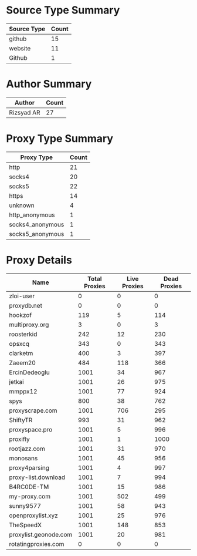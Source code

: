 # Source Type Summary

| Source Type | Count |
|-------------|-------|
| github | 15 |
| website | 11 |
| Github | 1 |


# Author Summary

| Author | Count |
|--------|-------|
| Rizsyad AR | 27 |


# Proxy Type Summary

| Proxy Type | Count |
|------------|-------|
| http | 21 |
| socks4 | 20 |
| socks5 | 22 |
| https | 14 |
| unknown | 4 |
| http_anonymous | 1 |
| socks4_anonymous | 1 |
| socks5_anonymous | 1 |


# Proxy Details

| Name | Total Proxies | Live Proxies | Dead Proxies |
|------|---------------|--------------|---------------|
| zloi-user | 0 | 0 | 0 |
| proxydb.net | 0 | 0 | 0 |
| hookzof | 119 | 5 | 114 |
| multiproxy.org | 3 | 0 | 3 |
| roosterkid | 242 | 12 | 230 |
| opsxcq | 343 | 0 | 343 |
| clarketm | 400 | 3 | 397 |
| Zaeem20 | 484 | 118 | 366 |
| ErcinDedeoglu | 1001 | 34 | 967 |
| jetkai | 1001 | 26 | 975 |
| mmppx12 | 1001 | 77 | 924 |
| spys | 800 | 38 | 762 |
| proxyscrape.com | 1001 | 706 | 295 |
| ShiftyTR | 993 | 31 | 962 |
| proxyspace.pro | 1001 | 5 | 996 |
| proxifly | 1001 | 1 | 1000 |
| rootjazz.com | 1001 | 31 | 970 |
| monosans | 1001 | 45 | 956 |
| proxy4parsing | 1001 | 4 | 997 |
| proxy-list.download | 1001 | 7 | 994 |
| B4RC0DE-TM | 1001 | 15 | 986 |
| my-proxy.com | 1001 | 502 | 499 |
| sunny9577 | 1001 | 58 | 943 |
| openproxylist.xyz | 1001 | 25 | 976 |
| TheSpeedX | 1001 | 148 | 853 |
| proxylist.geonode.com | 1001 | 20 | 981 |
| rotatingproxies.com | 0 | 0 | 0 |
